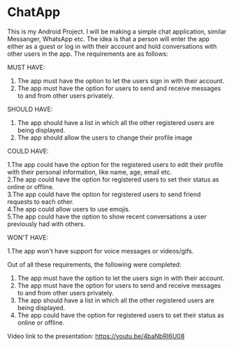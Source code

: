 # ChatApp
This is my Android Project. I will be making a simple chat application, similar Messanger, WhatsApp etc. The idea is that a person will enter the app either as a guest or log in with their account and hold conversations with other users in the app. The requirements are as follows:

MUST HAVE:

1. The app must have the option to let the users sign in with their account.
2. The app must have the option for users to send and receive messages to and from other users privately.

SHOULD HAVE:

1. The app should have a list in which all the other registered users are being displayed.
2. The app should allow the users to change their profile image

COULD HAVE:

1.The app could have the option for the registered users to edit their profile with their personal information, like name, age, email etc.  
2.The app could have the option for registered users to set their status as online or offline.  
3.The app could have the option for registered users to send friend requests to each other.  
4.The app could allow users to use emojis.  
5.The app could have the option to show recent conversations a user previously had with others.  

WON'T HAVE:  

1.The app won't have support for voice messages or videos/gifs.


Out of all these requirements, the following were completed: 

1. The app must have the option to let the users sign in with their account. 
2. The app must have the option for users to send and receive messages to and from other users privately. 
3. The app should have a list in which all the other registered users are being displayed. 
4. The app could have the option for registered users to set their status as online or offline.

Video link to the presentation: https://youtu.be/4baNbRI6U08

